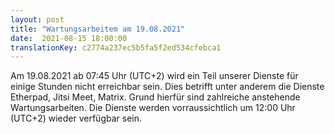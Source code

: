 ```yaml
---
layout: post
title: "Wartungsarbeitem am 19.08.2021"
date:  2021-08-15 18:00:00
translationKey: c2774a237ec5b5fa5f2ed534cfebca1
---
```


Am 19.08.2021 ab 07:45 Uhr (UTC+2) wird ein Teil unserer Dienste für einige Stunden nicht erreichbar sein. Dies 
betrifft unter anderem die Dienste Etherpad, Jitsi Meet, Matrix. Grund hierfür sind zahlreiche anstehende 
Wartungsarbeiten. Die Dienste werden vorraussichtlich um 12:00 Uhr (UTC+2) wieder verfügbar sein.

